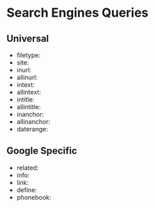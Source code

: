 # Search Engines Queries

## Universal

* filetype:
* site:
* inurl:
* allinurl:
* intext:
* allintext:
* intitle:
* allintitle:
* inanchor:
* allinanchor:
* daterange:

## Google Specific

* related:
* info:
* link:
* define:
* phonebook:
